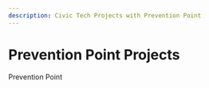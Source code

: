 ```yaml
---
description: Civic Tech Projects with Prevention Point
---
```


# Prevention Point Projects

Prevention Point 

